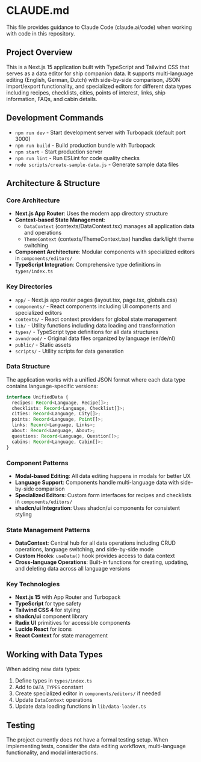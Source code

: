 # CLAUDE.md

This file provides guidance to Claude Code (claude.ai/code) when working with code in this repository.

## Project Overview

This is a Next.js 15 application built with TypeScript and Tailwind CSS that serves as a data editor for ship companion data. It supports multi-language editing (English, German, Dutch) with side-by-side comparison, JSON import/export functionality, and specialized editors for different data types including recipes, checklists, cities, points of interest, links, ship information, FAQs, and cabin details.

## Development Commands

- `npm run dev` - Start development server with Turbopack (default port 3000)
- `npm run build` - Build production bundle with Turbopack
- `npm start` - Start production server
- `npm run lint` - Run ESLint for code quality checks
- `node scripts/create-sample-data.js` - Generate sample data files

## Architecture & Structure

### Core Architecture
- **Next.js App Router**: Uses the modern app directory structure
- **Context-based State Management**: 
  - `DataContext` (contexts/DataContext.tsx) manages all application data and operations
  - `ThemeContext` (contexts/ThemeContext.tsx) handles dark/light theme switching
- **Component Architecture**: Modular components with specialized editors in `components/editors/`
- **TypeScript Integration**: Comprehensive type definitions in `types/index.ts`

### Key Directories
- `app/` - Next.js app router pages (layout.tsx, page.tsx, globals.css)
- `components/` - React components including UI components and specialized editors
- `contexts/` - React context providers for global state management
- `lib/` - Utility functions including data loading and transformation
- `types/` - TypeScript type definitions for all data structures
- `avondrood/` - Original data files organized by language (en/de/nl)
- `public/` - Static assets
- `scripts/` - Utility scripts for data generation

### Data Structure
The application works with a unified JSON format where each data type contains language-specific versions:
```typescript
interface UnifiedData {
  recipes: Record<Language, Recipe[]>;
  checklists: Record<Language, Checklist[]>;
  cities: Record<Language, City[]>;
  points: Record<Language, Point[]>;
  links: Record<Language, Links>;
  about: Record<Language, About>;
  questions: Record<Language, Question[]>;
  cabins: Record<Language, Cabin[]>;
}
```

### Component Patterns
- **Modal-based Editing**: All data editing happens in modals for better UX
- **Language Support**: Components handle multi-language data with side-by-side comparison
- **Specialized Editors**: Custom form interfaces for recipes and checklists in `components/editors/`
- **shadcn/ui Integration**: Uses shadcn/ui components for consistent styling

### State Management Patterns
- **DataContext**: Central hub for all data operations including CRUD operations, language switching, and side-by-side mode
- **Custom Hooks**: `useData()` hook provides access to data context
- **Cross-language Operations**: Built-in functions for creating, updating, and deleting data across all language versions

### Key Technologies
- **Next.js 15** with App Router and Turbopack
- **TypeScript** for type safety
- **Tailwind CSS 4** for styling
- **shadcn/ui** component library
- **Radix UI** primitives for accessible components
- **Lucide React** for icons
- **React Context** for state management

## Working with Data Types

When adding new data types:
1. Define types in `types/index.ts`
2. Add to `DATA_TYPES` constant
3. Create specialized editor in `components/editors/` if needed
4. Update `DataContext` operations
5. Update data loading functions in `lib/data-loader.ts`

## Testing

The project currently does not have a formal testing setup. When implementing tests, consider the data editing workflows, multi-language functionality, and modal interactions.